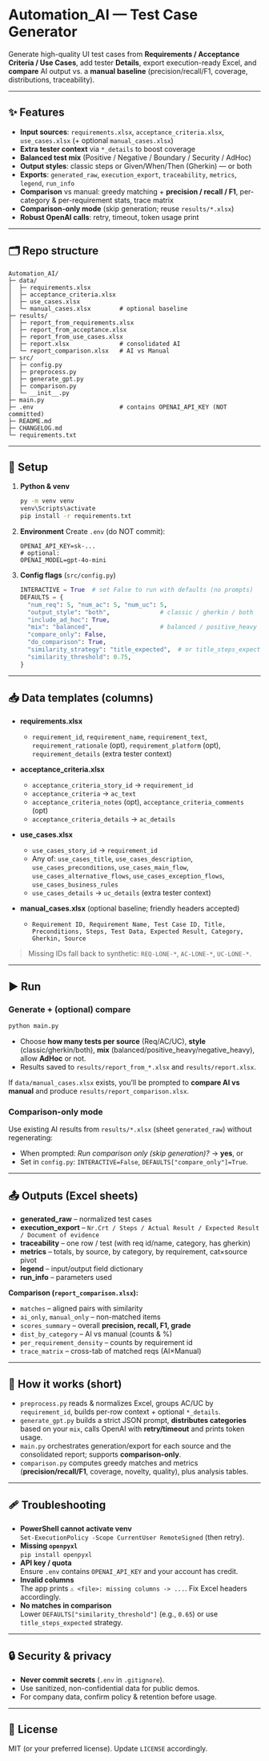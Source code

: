 # Automation_AI — Test Case Generator

Generate high-quality UI test cases from **Requirements / Acceptance Criteria / Use Cases**, add tester **Details**, export execution-ready Excel, and **compare** AI output vs. a **manual baseline** (precision/recall/F1, coverage, distributions, traceability).

---

## ✨ Features

- **Input sources**: `requirements.xlsx`, `acceptance_criteria.xlsx`, `use_cases.xlsx` (+ optional `manual_cases.xlsx`)
- **Extra tester context** via `*_details` to boost coverage
- **Balanced test mix** (Positive / Negative / Boundary / Security / AdHoc)
- **Output styles**: classic steps or Given/When/Then (Gherkin) — or both
- **Exports**: `generated_raw`, `execution_export`, `traceability`, `metrics`, `legend`, `run_info`
- **Comparison** vs manual: greedy matching + **precision / recall / F1**, per-category & per-requirement stats, trace matrix
- **Comparison-only mode** (skip generation; reuse `results/*.xlsx`)
- **Robust OpenAI calls**: retry, timeout, token usage print

---

## 🗂 Repo structure

```
Automation_AI/
├─ data/
│  ├─ requirements.xlsx
│  ├─ acceptance_criteria.xlsx
│  ├─ use_cases.xlsx
│  └─ manual_cases.xlsx        # optional baseline
├─ results/
│  ├─ report_from_requirements.xlsx
│  ├─ report_from_acceptance.xlsx
│  ├─ report_from_use_cases.xlsx
│  ├─ report.xlsx              # consolidated AI
│  └─ report_comparison.xlsx   # AI vs Manual
├─ src/
│  ├─ config.py
│  ├─ preprocess.py
│  ├─ generate_gpt.py
│  ├─ comparison.py
│  └─ __init__.py
├─ main.py
├─ .env                        # contains OPENAI_API_KEY (NOT committed)
├─ README.md
├─ CHANGELOG.md
└─ requirements.txt
```

---

## 🔧 Setup

1. **Python & venv**
   ```bash
   py -m venv venv
   venv\Scripts\activate
   pip install -r requirements.txt
   ```

2. **Environment**
   Create `.env` (do NOT commit):
   ```
   OPENAI_API_KEY=sk-...
   # optional:
   OPENAI_MODEL=gpt-4o-mini
   ```

3. **Config flags** (`src/config.py`)
   ```python
   INTERACTIVE = True  # set False to run with defaults (no prompts)
   DEFAULTS = {
     "num_req": 5, "num_ac": 5, "num_uc": 5,
     "output_style": "both",              # classic / gherkin / both
     "include_ad_hoc": True,
     "mix": "balanced",                   # balanced / positive_heavy / negative_heavy
     "compare_only": False,
     "do_comparison": True,
     "similarity_strategy": "title_expected",  # or title_steps_expected
     "similarity_threshold": 0.75,
   }
   ```

---

## 📥 Data templates (columns)

- **requirements.xlsx**
  - `requirement_id`, `requirement_name`, `requirement_text`,
    `requirement_rationale` (opt), `requirement_platform` (opt),
    `requirement_details` (extra tester context)

- **acceptance_criteria.xlsx**
  - `acceptance_criteria_story_id` → `requirement_id`
  - `acceptance_criteria` → `ac_text`
  - `acceptance_criteria_notes` (opt), `acceptance_criteria_comments` (opt)
  - `acceptance_criteria_details` → `ac_details`

- **use_cases.xlsx**
  - `use_cases_story_id` → `requirement_id`
  - Any of: `use_cases_title`, `use_cases_description`,
    `use_cases_preconditions`, `use_cases_main_flow`,
    `use_cases_alternative_flows`, `use_cases_exception_flows`,
    `use_cases_business_rules`
  - `use_cases_details` → `uc_details` (extra tester context)

- **manual_cases.xlsx** (optional baseline; friendly headers accepted)
  - `Requirement ID, Requirement Name, Test Case ID, Title, Preconditions, Steps,
     Test Data, Expected Result, Category, Gherkin, Source`

> Missing IDs fall back to synthetic: `REQ-LONE-*`, `AC-LONE-*`, `UC-LONE-*`.

---

## ▶️ Run

### Generate + (optional) compare
```bash
python main.py
```
- Choose **how many tests per source** (Req/AC/UC), **style** (classic/gherkin/both),
  **mix** (balanced/positive_heavy/negative_heavy), allow **AdHoc** or not.
- Results saved to `results/report_from_*.xlsx` and `results/report.xlsx`.

If `data/manual_cases.xlsx` exists, you’ll be prompted to **compare AI vs manual** and produce `results/report_comparison.xlsx`.

### Comparison-only mode
Use existing AI results from `results/*.xlsx` (sheet `generated_raw`) without regenerating:
- When prompted: *Run comparison only (skip generation)?* → **yes**, or
- Set in `config.py`: `INTERACTIVE=False`, `DEFAULTS["compare_only"]=True`.

---

## 📤 Outputs (Excel sheets)

- **generated_raw** – normalized test cases
- **execution_export** – `Nr.Crt / Steps / Actual Result / Expected Result / Document of evidence`
- **traceability** – one row / test (with req id/name, category, has gherkin)
- **metrics** – totals, by source, by category, by requirement, cat×source pivot
- **legend** – input/output field dictionary
- **run_info** – parameters used

**Comparison (`report_comparison.xlsx`):**
- `matches` – aligned pairs with similarity
- `ai_only`, `manual_only` – non-matched items
- `scores_summary` – overall **precision, recall, F1, grade**
- `dist_by_category` – AI vs manual (counts & %)
- `per_requirement_density` – counts by requirement id
- `trace_matrix` – cross-tab of matched reqs (AI×Manual)

---

## 🧠 How it works (short)

- `preprocess.py` reads & normalizes Excel, groups AC/UC by `requirement_id`,
  builds per-row context + optional `*_details`.
- `generate_gpt.py` builds a strict JSON prompt, **distributes categories** based on your `mix`, calls OpenAI with **retry/timeout** and prints token usage.
- `main.py` orchestrates generation/export for each source and the consolidated report; supports **comparison-only**.  
- `comparison.py` computes greedy matches and metrics (**precision/recall/F1**, coverage, novelty, quality), plus analysis tables.

---

## 🩹 Troubleshooting

- **PowerShell cannot activate venv**  
  `Set-ExecutionPolicy -Scope CurrentUser RemoteSigned` (then retry).
- **Missing `openpyxl`**  
  `pip install openpyxl`
- **API key / quota**  
  Ensure `.env` contains `OPENAI_API_KEY` and your account has credit.
- **Invalid columns**  
  The app prints `⚠️ <file>: missing columns -> ...`. Fix Excel headers accordingly.
- **No matches in comparison**  
  Lower `DEFAULTS["similarity_threshold"]` (e.g., `0.65`) or use `title_steps_expected` strategy.

---

## 🔒 Security & privacy

- **Never commit secrets** (`.env` in `.gitignore`).
- Use sanitized, non-confidential data for public demos.
- For company data, confirm policy & retention before usage.

---

## 📄 License

MIT (or your preferred license). Update `LICENSE` accordingly.
